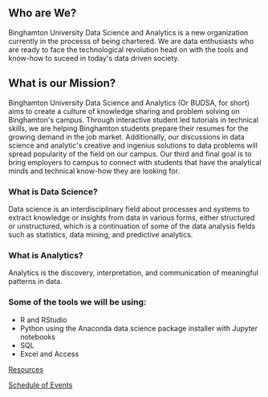 ## Who are We? 
Binghamton University Data Science and Analytics is a new organization currently in the processs of being chartered. We are data enthusiasts who are ready to face the technological revolution head on with the tools and know-how to suceed in today's data driven society.

## What is our Mission?
Binghamton University Data Science and Analytics (Or BUDSA, for short) aims to create a culture of knowledge sharing and problem solving on Binghamton's campus. Through interactive student led tutorials in technical skills, we are helping Binghamton students prepare their resumes for the growing demand in the job market. Additionally, our discussions in data science and analytic's creative and ingenius solutions to data problems will spread popularity of the field on our campus. Our third and final goal is to bring employers to campus to connect with students that have the analytical minds and technical know-how they are looking for.

### What is Data Science?
Data science is an interdisciplinary field about processes and systems to extract knowledge or insights from data in various forms, either structured or unstructured, which is a continuation of some of the data analysis fields such as statistics, data mining, and predictive analytics.

### What is Analytics?
Analytics is the discovery, interpretation, and communication of meaningful patterns in data.

### Some of the tools we will be using:
* R and RStudio 
* Python using the Anaconda data science package installer with Jupyter notebooks
* SQL 
* Excel and Access

[Resources](resources.html)

[Schedule of Events](events.html)
